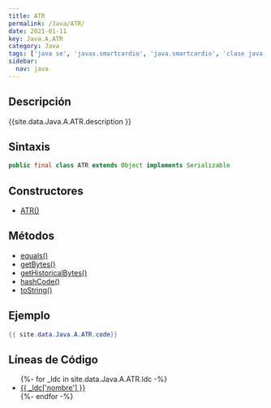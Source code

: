 ```yaml
---
title: ATR
permalink: /Java/ATR/
date: 2021-01-11
key: Java.A.ATR
category: Java
tags: ['java se', 'javax.smartcardio', 'java.smartcardio', 'clase java', 'Java 1.6']
sidebar: 
  nav: java
---
```


## Descripción
{{site.data.Java.A.ATR.description }}

## Sintaxis
~~~java
public final class ATR extends Object implements Serializable
~~~

## Constructores
* [ATR()](/Java/ATR/ATR/)

## Métodos
* [equals()](/Java/ATR/equals)
* [getBytes()](/Java/ATR/getBytes)
* [getHistoricalBytes()](/Java/ATR/getHistoricalBytes)
* [hashCode()](/Java/ATR/hashCode)
* [toString()](/Java/ATR/toString)

## Ejemplo
~~~java
{{ site.data.Java.A.ATR.code}}
~~~

## Líneas de Código
<ul>
{%- for _ldc in site.data.Java.A.ATR.ldc -%}
   <li>
       <a href="{{_ldc['url'] }}">{{ _ldc['nombre'] }}</a>
   </li>
{%- endfor -%}
</ul>
